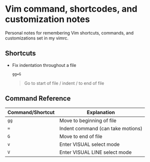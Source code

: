 
# Vim command, shortcodes, and customization notes #

Personal notes for remembering Vim shortcuts, commands, and customizations
set in my vimrc.

## Shortcuts ##

* Fix indentation throughout a file

    ```
    gg=G
    ```

    > Go to start of file / indent / to end of file

## Command Reference ##

Command/Shortcut | Explanation
---------------- | -----------
`gg`             | Move to beginning of file
`=`              | Indent command (can take motions)
`G`              | Move to end of file
`v`              | Enter VISUAL select mode
`V`              | Enter VISUAL LINE select mode

